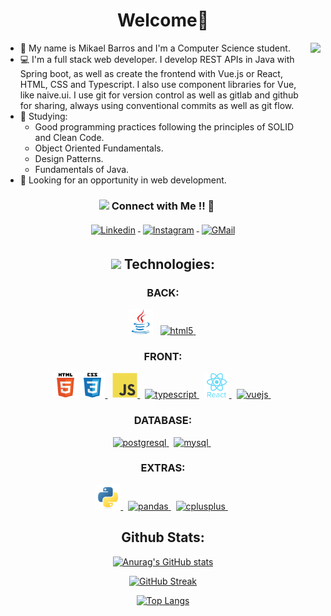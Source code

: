 ##

<h1 align="center">Welcome👋</h1>

<img height="260em" align="right" src="https://tenor.com/pt-BR/view/coding-gif-24297652.gif"/>

- 👨 My name is Mikael Barros and I'm a Computer Science student.
- 💻 I'm a full stack web developer. I develop REST APIs in Java with Spring boot, as well as create the frontend with Vue.js or React, HTML, CSS and Typescript. I also use component libraries for Vue, like naive.ui. I use git for version control as well as gitlab and github for sharing, always using conventional commits as well as git flow.
- 🌱 Studying:
  - Good programming practices following the principles of SOLID and Clean Code.
  - Object Oriented Fundamentals.
  - Design Patterns.
  - Fundamentals of Java.
- 🔭 Looking for an opportunity in web development.

<h3 text align="center"><img src="https://media2.giphy.com/media/numE3A55vbpBuDCxnA/giphy.gif?cid=ecf05e47rze9471w0iriay9ubhrvdmam2cbwpobzooqnsopa&rid=giphy.gif&ct=s" width="40">
<b> Connect with Me !! 🤝 ️</b>
</h3>

<div align="center">
<a href="https://www.linkedin.com/in/mikaelbarros/" target="_blank">
<img src="https://raw.githubusercontent.com/klaasnicolaas/ColoredBadges/master/svg/social/linkedin.svg" alt="Linkedin" style="vertical-align:top; margin:4px">
</a>  
<a href="https://www.instagram.com/wmikael" target="_blank">
<img src="https://raw.githubusercontent.com/klaasnicolaas/ColoredBadges/prod/svg/social/instagram.svg" alt="Instagram" style="vertical-align:top; margin:4px">
</a>
<a href="mailto:mikaelhjfb@gmail.com" target="_blank">
<img src="https://raw.githubusercontent.com/klaasnicolaas/ColoredBadges/prod/svg/social/gmail.svg" alt="GMail" style="vertical-align:top; margin:4px">
</a>
</div>

##

<h2 align="center"><img src="https://media.giphy.com/media/j2pOGeGYKe2xCCKwfi/giphy.gif" width="40"> 
Technologies:</h2>


<h3 align="center">BACK:</h3>


<div align="center">

<a href="https://docs.oracle.com/en/java/javase/17/" target="_blank" rel="Java"> <img src="https://raw.githubusercontent.com/devicons/devicon/master/icons/java/java-original.svg" alt="html5" width="40" height="40"/></a> &nbsp;
<a href="https://spring.io/projects/spring-boot" target="_blank" rel="spring-boot"> <img src="https://cdn.jsdelivr.net/gh/devicons/devicon/icons/spring/spring-original.svg" alt="html5" width="40" height="40"/> </a> &nbsp;

</div>

<h3 align="center">FRONT:</h3>

<div align="center">

<a href="https://www.w3.org/html/" target="_blank" rel="noreferrer"> <img src="https://raw.githubusercontent.com/devicons/devicon/master/icons/html5/html5-original-wordmark.svg" alt="html5" width="40" height="40"/></a>
<a href="https://www.w3schools.com/css/" target="_blank" rel="noreferrer"><img src="https://raw.githubusercontent.com/devicons/devicon/master/icons/css3/css3-original-wordmark.svg" alt="css3" width="40" height="40"/> </a> &nbsp;
<a href="https://developer.mozilla.org/en-US/docs/Web/JavaScript" target="_blank" rel="noreferrer"><img src="https://raw.githubusercontent.com/devicons/devicon/master/icons/javascript/javascript-original.svg" alt="javascript" width="40" height="40"/> </a>  &nbsp;
<a href="https://www.typescriptlang.org/" target="_blank" rel="noreferrer">
<img src="https://cdn.jsdelivr.net/gh/devicons/devicon/icons/typescript/typescript-original.svg" alt="typescript" width="40" height="40"/>
</a> &nbsp;
<a href="https://reactjs.org/" target="_blank" rel="noreferrer"> <img src="https://raw.githubusercontent.com/devicons/devicon/master/icons/react/react-original-wordmark.svg" alt="react" width="40" height="40"/> </a> &nbsp;
<a href="https://vuejs.org/" target="_blank" rel="noreferrer"> <img src="https://cdn.jsdelivr.net/gh/devicons/devicon/icons/vuejs/vuejs-original.svg" alt="vuejs" width="40" height="40"/> </a> &nbsp;

</div>


<h3 align="center">DATABASE:</h3>

<div align="center">

<a href="https://www.postgresql.org/" target="_blank" rel="noreferrer"> <img src="https://cdn.jsdelivr.net/gh/devicons/devicon/icons/postgresql/postgresql-original.svg" alt="postgresql" width="40" height="40"/> </a>  &nbsp;
<a href="https://www.mysql.com/" target="_blank" rel="noreferrer"> <img src="https://cdn.icon-icons.com/icons2/1381/PNG/512/mysqlworkbench_93532.png" alt="mysql" width="40" height="40"/> </a>  &nbsp;

</div>


<h3 align="center">EXTRAS:</h3>

<div align="center">

<a href="https://www.python.org" target="_blank" rel="noreferrer"> <img src="https://raw.githubusercontent.com/devicons/devicon/master/icons/python/python-original.svg" alt="python" width="40" height="40"/> </a>  &nbsp;
<a href="https://pandas.pydata.org/" target="_blank" rel="noreferrer"> <img src="https://cdn.jsdelivr.net/gh/devicons/devicon/icons/pandas/pandas-original-wordmark.svg" alt="pandas" width="40" height="40"/> </a>  &nbsp;
<a href="https://docs.docker.com/get-started/" target="_blank" rel="noreferrer"> <img src="https://cdn.jsdelivr.net/gh/devicons/devicon/icons/docker/docker-original-wordmark.svg" alt="cplusplus" width="40" height="40"/> </a>  &nbsp;

</div>

##

<h2 align="center">Github Stats:</h2>

<div align="center" >

[![Anurag's GitHub stats](https://github-readme-stats.vercel.app/api?username=wmikael&show_icons=true&theme=dark)](https://github.com/anuraghazra/github-readme-stats)

[![GitHub Streak](https://streak-stats.demolab.com?user=wmikael&theme=dark&locale=pt_BR&card_height=180em)](https://git.io/streak-stats)

[![Top Langs](https://github-readme-stats.vercel.app/api/top-langs/?username=wmikael&theme=dark&layout=compact)](https://github.com/anuraghazra/github-readme-stats)

</div>

##
